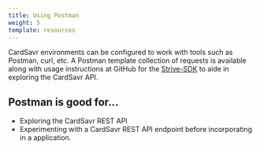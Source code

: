 ```yaml
---
title: Using Postman
weight: 5
template: resources
---
```



CardSavr environments can be configured to work with tools such as Postman, curl, etc.  A Postman template collection of requests is available along with usage instructions at GitHub for the [Strive-SDK](https://github.com/swch/Strivve-SDK/tree/master/postman-samples "Strivve-SDK") to aide in exploring the CardSavr API.

## Postman is good for...

- Exploring the CardSavr REST API
- Experimenting with a CardSavr REST API endpoint before incorporating in a application.

